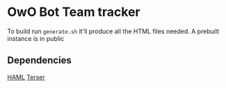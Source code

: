 # OwO Bot Team tracker
To build run `generate.sh` it'll produce all the HTML files needed. A prebuilt instance is in public
## Dependencies
[HAML](https://haml.info)
[Terser](https://github.com/terser/terser)
